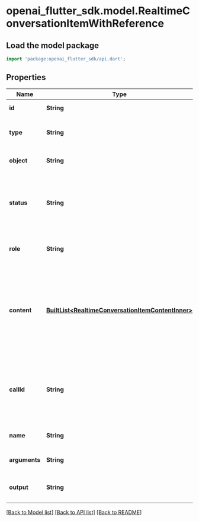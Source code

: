 # openai_flutter_sdk.model.RealtimeConversationItemWithReference

## Load the model package
```dart
import 'package:openai_flutter_sdk/api.dart';
```

## Properties
Name | Type | Description | Notes
------------ | ------------- | ------------- | -------------
**id** | **String** | For an item of type (`message` | `function_call` | `function_call_output`) this field allows the client to assign the unique ID of the item. It is not required because the server will generate one if not provided.  For an item of type `item_reference`, this field is required and is a reference to any item that has previously existed in the conversation.  | [optional] 
**type** | **String** | The type of the item (`message`, `function_call`, `function_call_output`, `item_reference`).  | [optional] 
**object** | **String** | Identifier for the API object being returned - always `realtime.item`.  | [optional] 
**status** | **String** | The status of the item (`completed`, `incomplete`). These have no effect  on the conversation, but are accepted for consistency with the  `conversation.item.created` event.  | [optional] 
**role** | **String** | The role of the message sender (`user`, `assistant`, `system`), only  applicable for `message` items.  | [optional] 
**content** | [**BuiltList&lt;RealtimeConversationItemContentInner&gt;**](RealtimeConversationItemContentInner.md) | The content of the message, applicable for `message` items.  - Message items of role `system` support only `input_text` content - Message items of role `user` support `input_text` and `input_audio`    content - Message items of role `assistant` support `text` content.  | [optional] 
**callId** | **String** | The ID of the function call (for `function_call` and  `function_call_output` items). If passed on a `function_call_output`  item, the server will check that a `function_call` item with the same  ID exists in the conversation history.  | [optional] 
**name** | **String** | The name of the function being called (for `function_call` items).  | [optional] 
**arguments** | **String** | The arguments of the function call (for `function_call` items).  | [optional] 
**output** | **String** | The output of the function call (for `function_call_output` items).  | [optional] 

[[Back to Model list]](../README.md#documentation-for-models) [[Back to API list]](../README.md#documentation-for-api-endpoints) [[Back to README]](../README.md)


